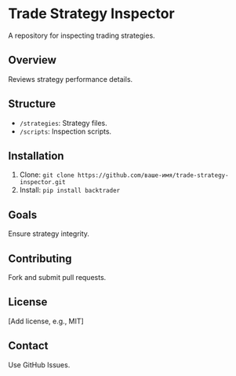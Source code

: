 # Trade Strategy Inspector
A repository for inspecting trading strategies.

## Overview
Reviews strategy performance details.

## Structure
- `/strategies`: Strategy files.
- `/scripts`: Inspection scripts.

## Installation
1. Clone: `git clone https://github.com/ваше-имя/trade-strategy-inspector.git`
2. Install: `pip install backtrader`

## Goals
Ensure strategy integrity.

## Contributing
Fork and submit pull requests.

## License
[Add license, e.g., MIT]

## Contact
Use GitHub Issues.
